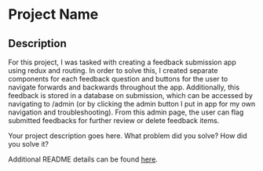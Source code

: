 # Project Name

## Description

For this project, I was tasked with creating a feedback submission app using redux and routing.  In order to solve this, I created separate components for each feedback question and buttons for the user to navigate forwards and backwards throughout the app.  Additionally, this feedback is stored in a database on submission, which can be accessed by navigating to /admin (or by clicking the admin button I put in app for my own navigation and troubleshooting).  From this admin page, the user can flag submitted feedbacks for further review or delete feedback items.

Your project description goes here. What problem did you solve? How did you solve it?

Additional README details can be found [here](https://github.com/PrimeAcademy/readme-template/blob/master/README.md).
